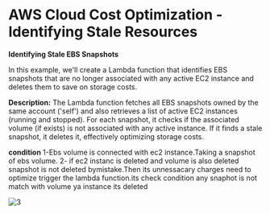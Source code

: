 # AWS Cloud Cost Optimization - Identifying Stale Resources

**Identifying Stale EBS Snapshots**

In this example, we'll create a Lambda function that identifies EBS snapshots that are no longer associated with any active EC2 
instance and deletes them to save on storage costs.


**Description:**
The Lambda function fetches all EBS snapshots owned by the same account ('self') and also retrieves a list of active EC2 instances 
(running and stopped). For each snapshot, it checks if the associated volume (if exists) is not associated with any active instance. 
If it finds a stale snapshot, it deletes it, effectively optimizing storage costs.

**condition**
1-Ebs volume is connected with ec2 instance.Taking a snapshot of ebs volume.
2- if ec2 instanc is deleted and volume is also deleted snapshot is not deleted bymistake.Then its unnessacary charges need to 
   optimize trigger the lambda function.its check condition any snaphot is not match with volume ya instance its deleted

![3](https://github.com/user-attachments/assets/331d621b-d59b-4766-a05a-7d774feaead7)
